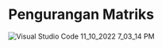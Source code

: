 # Pengurangan Matriks

![Visual Studio Code 11_10_2022 7_03_14 PM](https://user-images.githubusercontent.com/106082602/201086850-a90a5b8d-675b-45f6-918a-817700e529ec.png)
